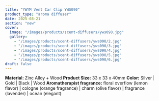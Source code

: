 ```yaml
---
title: "YWYM Vent Car Clip YWS090"
product_type: "aroma diffuser"
date: 2025-08-21
section: "new"
cover:
  image: "/images/products/scent-diffusers/yws090.jpg"
  gallery:
    - "/images/products/scent-diffusers/yws090/2.jpg"
    - "/images/products/scent-diffusers/yws090/3.jpg"
    - "/images/products/scent-diffusers/yws090/4.jpg"
    - "/images/products/scent-diffusers/yws090/5.jpg"
    - "/images/products/scent-diffusers/yws090/6.jpg"
draft: false
---
```

**Material:** Zinc Alloy + Wood
**Product Size:** 33 x 33 x 40mm
**Color:** Silver | Gold | Black | Wood
**Aromatherapist fragrance:** floral overflow (lemon flavor) | cologne (orange fragrance) | charm (olive flavor) | fragrance (lavender) | ocean (elegant)
